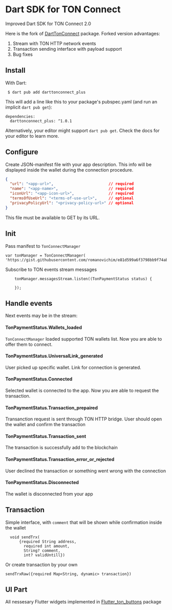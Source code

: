 # Dart SDK for TON Connect

Improved Dart SDK for TON Connect 2.0

Here is the fork of [DartTonConnect](https://github.com/romanovichim/dartTonconnect) package. Forked version advantages:
1. Stream with TON HTTP network events
2. Transaction sending interface with payload support
3. Bug fixes


## Install

With Dart:

	 $ dart pub add darttonconnect_plus
This will add a line like this to your package's pubspec.yaml (and run an implicit `dart pub get`):

	dependencies:
	  darttonconnect_plus: ^1.0.1
Alternatively, your editor might support `dart pub get`. Check the docs for your editor to learn more.


## Configure

Create JSON-manifest file with your app description. This info will be displayed inside the wallet during the connection procedure.

```json
{
  "url": "<app-url>",                        // required
  "name": "<app-name>",                      // required
  "iconUrl": "<app-icon-url>",               // required
  "termsOfUseUrl": "<terms-of-use-url>",     // optional
  "privacyPolicyUrl": "<privacy-policy-url>" // optional
}
```

This file must be available to GET by its URL.


## Init

Pass manifest to `TonConnectManager` 

```
var tonManager = TonConnectManager(
'https://gist.githubusercontent.com/romanovichim/e81d599a6f3798bb9f74ab1970a8b376/raw/43e00b0abc824ef272ac6d0f8083d21456602adf/gistfiletest.txt');
```

Subscribe to TON events stream messages

```
    tonManager.messagesStream.listen((TonPaymentStatus status) {
      
    });
```

## Handle events

Next events may be in the stream:

#### TonPaymentStatus.Wallets_loaded

`TonConnectManager` loaded supported TON wallets list. Now you are able to offer them to connect.

#### TonPaymentStatus.UniversalLink_generated

User picked up specific wallet. Link for connection is generated.

#### TonPaymentStatus.Connected

Selected wallet is connected to the app. Now you are able to request the transaction.

#### TonPaymentStatus.Transaction_prepaired

Transanction request is sent through TON HTTP bridge. User should open the wallet and confirm the transaction

#### TonPaymentStatus.Transaction_sent

The transaction is successfully add to the blockchain

#### TonPaymentStatus.Transaction_error_or_rejected

User declined the transaction or something went wrong with the connection

#### TonPaymentStatus.Disconnected

The wallet is disconnected from your app


## Transaction

Simple interface, with `comment` that will be shown while confirmation inside the wallet

```
  void sendTrx(
      {required String address,
        required int amount,
        String? comment,
        int? validUntill})
```

Or create transaction by your own

```
sendTrxRaw({required Map<String, dynamic> transaction})
```



## UI Part

All nessesary Flutter widgets implemented in [Flutter_ton_buttons](https://github.com/romanovichim/dartTonconnect) package
